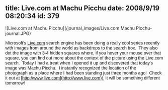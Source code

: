 title: Live.com at Machu Picchu
date: 2008/9/19 08:20:34
id: 379
---
![Live.com at Machu Picchu](/journal_images/Live.com Machu Picchu-journal.JPG)

<font face="Arial">Microsoft's [Live.com](http://www.live.com) search engine has been doing a really cool series recently with images from around the world as backdrops to the search box.  They also dot the image with 3-4 hidden squares where, if you hover your mouse over that square, you can find out more about the context of the picture using the Live.com search.  Today I had a treat when I opened it up and discovered that today's image was Machu Picchu.  I instantly recognized the location of the photograph as a place where I had been standing just three months ago!  Check it out at [http://www.live.com](http://www.live.com)!  It will be something different tomorrow!</font>